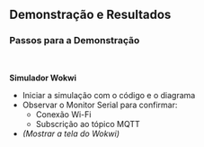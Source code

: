 ## Demonstração e Resultados

### Passos para a Demonstração

<br>

**Simulador Wokwi**

- Iniciar a simulação com o código e o diagrama
- Observar o Monitor Serial para confirmar:
  - Conexão Wi-Fi
  - Subscrição ao tópico MQTT
- *(Mostrar a tela do Wokwi)*